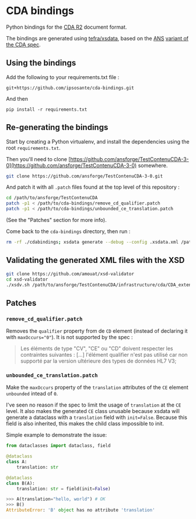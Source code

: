 # CDA bindings

Python bindings for the [CDA R2](https://www.hl7.org/implement/standards/product_brief.cfm?product_id=515) document format.

The bindings are generated using [tefra/xsdata](https://github.com/tefra/xsdata), based on the [ANS](https://esante.gouv.fr/) [variant of the CDA spec](https://github.com/ansforge/TestContenuCDA/tree/main/infrastructure/cda).

## Using the bindings

Add the following to your requirements.txt file :

```
git+https://github.com/ipsosante/cda-bindings.git
```

And then

```
pip install -r requirements.txt
```

## Re-generating the bindings

Start by creating a Python virtualenv, and install the dependencies using the root `requirements.txt`.

Then you'll need to clone [https://github.com/ansforge/TestContenuCDA-3-0](https://github.com/ansforge/TestContenuCDA-3-0) somewhere.

```sh
git clone https://github.com/ansforge/TestContenuCDA-3-0.git
```

And patch it with all `.patch` files found at the top level of this repository :

```sh
cd /path/to/ansforge/TestContenuCDA
patch -p1 < /path/to/cda-bindings/remove_cd_qualifier.patch
patch -p1 < /path/to/cda-bindings/unbounded_ce_translation.patch
```

(See the "Patches" section for more info).

Come back to the `cda-bindings` directory, then run :

```sh
rm -rf ./cdabindings; xsdata generate --debug --config .xsdata.xml /path/to/ansforge/TestContenuCDA-3-0/infrastructure/cda/CDA_extended.xsd
```

## Validating the generated XML files with the XSD

```sh
git clone https://github.com/amouat/xsd-validator
cd xsd-validator
./xsdv.sh /path/to/ansforge/TestContenuCDA/infrastructure/cda/CDA_extended.xsd /path/to/generated/vsm_doc.xml
```

## Patches

### `remove_cd_qualifier.patch`

Removes the `qualifier` property from de `CD` element (instead of declaring it with `maxOccurs="0"`). It is not supported by the spec :

> Les éléments de type "CV", "CE" ou "CD" doivent respecter les contraintes suivantes :
> [...]
> l'élément qualifier n'est pas utilisé car non supporté par la version ultérieure des types de données HL7 V3;

### `unbounded_ce_translation.patch`

Make the `maxOccurs` property of the `translation` attributes of the `CE` element `unbounded` intead of `0`.

I've seen no reason if the spec to limit the usage of `translation` at the `CE` level. It also makes the generated `CE` class unusable because xsdata will generate a dataclass with a `translation` field with `init=False`. Because this field is also inherited, this makes the child class impossible to init.

Simple example to demonstrate the issue:

```py
from dataclasses import dataclass, field

@dataclass
class A:
    translation: str

@dataclass
class B(A):
    translation: str = field(init=False)

>>> A(translation="hello, world") # OK
>>> B()
AttributeError: 'B' object has no attribute 'translation'
```